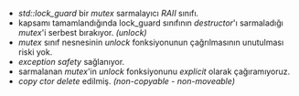 + _std::lock_guard_ bir _mutex_ sarmalayıcı _RAII_ sınıfı.
+ kapsamı tamamlandığında lock_guard sınıfının _destructor_'ı sarmaladığı _mutex_'i serbest bırakıyor. _(unlock)_
+ _mutex_ sınıf nesnesinin _unlock_ fonksiyonunun çağrılmasının unutulması riski yok.
+ _exception safety_ sağlanıyor.
+ sarmalanan _mutex_'in _unlock_ fonksiyonunu _explicit_ olarak çağıramıyoruz.
+ _copy ctor delete_ edilmiş. _(non-copyable - non-moveable)_
